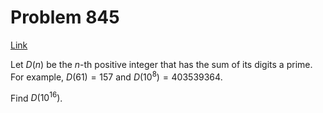 # Problem 845

[Link](https://projecteuler.net/problem=845)

Let $D(n)$ be the $n$-th positive integer that has the sum of its digits a prime.  
For example, $D(61) = 157$ and $D(10^8) = 403539364$.

Find $D(10^{16})$.